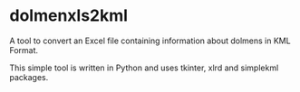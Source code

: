 # dolmenxls2kml
A tool to convert an Excel file containing information about dolmens in KML Format.

This simple tool is written in Python and uses tkinter, xlrd and simplekml packages.
